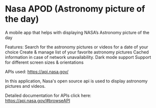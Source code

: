 # Nasa APOD (Astronomy picture of the day)
A mobile app that helps with displaying NASA’s Astronomy picture of the day


Features:
Search for the astronomy pictures or videos for a date of your choice
Create & manage list of your favorite astronomy pictures
Cached information in case of network unavailability.
Dark mode support
Support for different screen sizes & orientations

APIs used: https://api.nasa.gov/

In this application, Nasa's open source api is used to display astronomy pictures and videos.

Detailed documentation for APIs click here: https://api.nasa.gov/#browseAPI
